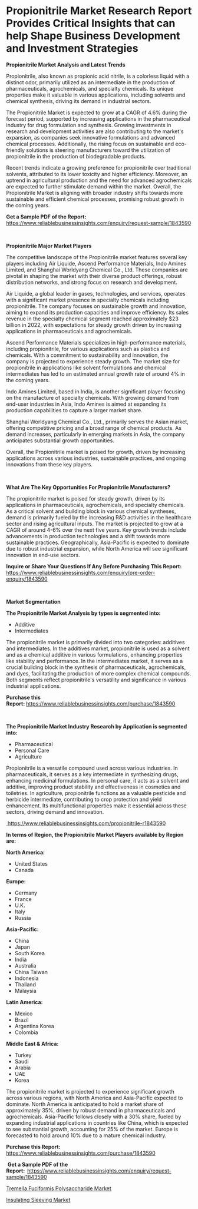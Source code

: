 <p><h1>Propionitrile Market Research Report Provides Critical Insights that can help Shape Business Development and Investment Strategies</h1></p><p><strong>Propionitrile Market Analysis and Latest Trends</strong></p>
<p><p>Propionitrile, also known as propionic acid nitrile, is a colorless liquid with a distinct odor, primarily utilized as an intermediate in the production of pharmaceuticals, agrochemicals, and specialty chemicals. Its unique properties make it valuable in various applications, including solvents and chemical synthesis, driving its demand in industrial sectors.</p><p>The Propionitrile Market is expected to grow at a CAGR of 4.6% during the forecast period, supported by increasing applications in the pharmaceutical industry for drug formulation and synthesis. Growing investments in research and development activities are also contributing to the market's expansion, as companies seek innovative formulations and advanced chemical processes. Additionally, the rising focus on sustainable and eco-friendly solutions is steering manufacturers toward the utilization of propionitrile in the production of biodegradable products.</p><p>Recent trends indicate a growing preference for propionitrile over traditional solvents, attributed to its lower toxicity and higher efficiency. Moreover, an uptrend in agricultural production and the need for advanced agrochemicals are expected to further stimulate demand within the market. Overall, the Propionitrile Market is aligning with broader industry shifts towards more sustainable and efficient chemical processes, promising robust growth in the coming years.</p></p>
<p><strong>Get a Sample PDF of the Report:&nbsp;</strong> <a href="https://www.reliablebusinessinsights.com/enquiry/request-sample/1843590?utm_campaign=96&utm_medium=2&utm_source=Github&utm_content=ia&utm_term=30012025&utm_id=propionitrile">https://www.reliablebusinessinsights.com/enquiry/request-sample/1843590</a></p>
<p>&nbsp;</p>
<p><strong>Propionitrile Major Market Players</strong></p>
<p><p>The competitive landscape of the Propionitrile market features several key players including Air Liquide, Ascend Performance Materials, Indo Amines Limited, and Shanghai Worldyang Chemical Co., Ltd. These companies are pivotal in shaping the market with their diverse product offerings, robust distribution networks, and strong focus on research and development.</p><p>Air Liquide, a global leader in gases, technologies, and services, operates with a significant market presence in specialty chemicals including propionitrile. The company focuses on sustainable growth and innovation, aiming to expand its production capacities and improve efficiency. Its sales revenue in the specialty chemical segment reached approximately $23 billion in 2022, with expectations for steady growth driven by increasing applications in pharmaceuticals and agrochemicals.</p><p>Ascend Performance Materials specializes in high-performance materials, including propionitrile, for various applications such as plastics and chemicals. With a commitment to sustainability and innovation, the company is projected to experience steady growth. The market size for propionitrile in applications like solvent formulations and chemical intermediates has led to an estimated annual growth rate of around 4% in the coming years.</p><p>Indo Amines Limited, based in India, is another significant player focusing on the manufacture of specialty chemicals. With growing demand from end-user industries in Asia, Indo Amines is aimed at expanding its production capabilities to capture a larger market share. </p><p>Shanghai Worldyang Chemical Co., Ltd., primarily serves the Asian market, offering competitive pricing and a broad range of chemical products. As demand increases, particularly in emerging markets in Asia, the company anticipates substantial growth opportunities.</p><p>Overall, the Propionitrile market is poised for growth, driven by increasing applications across various industries, sustainable practices, and ongoing innovations from these key players.</p></p>
<p>&nbsp;</p>
<p><strong>What Are The Key Opportunities For Propionitrile Manufacturers?</strong></p>
<p><p>The propionitrile market is poised for steady growth, driven by its applications in pharmaceuticals, agrochemicals, and specialty chemicals. As a critical solvent and building block in various chemical syntheses, demand is primarily fueled by the increasing R&D activities in the healthcare sector and rising agricultural inputs. The market is projected to grow at a CAGR of around 4-6% over the next five years. Key growth trends include advancements in production technologies and a shift towards more sustainable practices. Geographically, Asia-Pacific is expected to dominate due to robust industrial expansion, while North America will see significant innovation in end-use sectors.</p></p>
<p><strong>Inquire or Share Your Questions If Any Before Purchasing This Report:</strong> <a href="https://www.reliablebusinessinsights.com/enquiry/pre-order-enquiry/1843590?utm_campaign=96&utm_medium=2&utm_source=Github&utm_content=ia&utm_term=30012025&utm_id=propionitrile">https://www.reliablebusinessinsights.com/enquiry/pre-order-enquiry/1843590</a></p>
<p>&nbsp;</p>
<p><strong>Market Segmentation</strong></p>
<p><strong>The Propionitrile Market Analysis by types is segmented into:</strong></p>
<p><ul><li>Additive</li><li>Intermediates</li></ul></p>
<p><p>The propionitrile market is primarily divided into two categories: additives and intermediates. In the additives market, propionitrile is used as a solvent and as a chemical additive in various formulations, enhancing properties like stability and performance. In the intermediates market, it serves as a crucial building block in the synthesis of pharmaceuticals, agrochemicals, and dyes, facilitating the production of more complex chemical compounds. Both segments reflect propionitrile's versatility and significance in various industrial applications.</p></p>
<p><strong>Purchase this Report:&nbsp;</strong><a href="https://www.reliablebusinessinsights.com/purchase/1843590?utm_campaign=96&utm_medium=2&utm_source=Github&utm_content=ia&utm_term=30012025&utm_id=propionitrile">https://www.reliablebusinessinsights.com/purchase/1843590</a></p>
<p>&nbsp;</p>
<p><strong>The Propionitrile Market Industry Research by Application is segmented into:</strong></p>
<p><ul><li>Pharmaceutical</li><li>Personal Care</li><li>Agriculture</li></ul></p>
<p><p>Propionitrile is a versatile compound used across various industries. In pharmaceuticals, it serves as a key intermediate in synthesizing drugs, enhancing medicinal formulations. In personal care, it acts as a solvent and additive, improving product stability and effectiveness in cosmetics and toiletries. In agriculture, propionitrile functions as a valuable pesticide and herbicide intermediate, contributing to crop protection and yield enhancement. Its multifunctional properties make it essential across these sectors, driving demand and innovation.</p></p>
<p><a href="https://www.reliablebusinessinsights.com/propionitrile-r1843590?utm_campaign=96&utm_medium=2&utm_source=Github&utm_content=ia&utm_term=30012025&utm_id=propionitrile">&nbsp;https://www.reliablebusinessinsights.com/propionitrile-r1843590</a></p>
<p><strong>In terms of Region, the Propionitrile Market Players available by Region are:</strong></p>
<p>
    <p> <strong> North America: </strong>
        <ul>
            <li>United States</li>
            <li>Canada</li>
        </ul>
        </p> 
    <p> <strong> Europe: </strong>
        <ul>
            <li>Germany</li>
            <li>France</li>
            <li>U.K.</li>
            <li>Italy</li>
            <li>Russia</li>
        </ul>
        </p> 
    <p> <strong> Asia-Pacific: </strong>
        <ul>
            <li>China</li>
            <li>Japan</li>
            <li>South Korea</li>
            <li>India</li>
            <li>Australia</li>
            <li>China Taiwan</li>
            <li>Indonesia</li>
            <li>Thailand</li>
            <li>Malaysia</li>
        </ul>
        </p> 
    <p> <strong> Latin America: </strong>
        <ul>
            <li>Mexico</li>
            <li>Brazil</li>
            <li>Argentina Korea</li>
            <li>Colombia</li>
        </ul>
        </p> 
    <p> <strong> Middle East & Africa: </strong>
        <ul>
            <li>Turkey</li>
            <li>Saudi</li>
            <li>Arabia</li>
            <li>UAE</li>
            <li>Korea</li>
        </ul>
    </p>
    </p>
<p><p>The propionitrile market is projected to experience significant growth across various regions, with North America and Asia-Pacific expected to dominate. North America is anticipated to hold a market share of approximately 35%, driven by robust demand in pharmaceuticals and agrochemicals. Asia-Pacific follows closely with a 30% share, fueled by expanding industrial applications in countries like China, which is expected to see substantial growth, accounting for 25% of the market. Europe is forecasted to hold around 10% due to a mature chemical industry.</p></p>
<p><strong>Purchase this Report: </strong><a href="https://www.reliablebusinessinsights.com/purchase/1843590?utm_campaign=96&utm_medium=2&utm_source=Github&utm_content=ia&utm_term=30012025&utm_id=propionitrile">https://www.reliablebusinessinsights.com/purchase/1843590</a></p>
<p>&nbsp;<strong>Get a Sample PDF of the Report:&nbsp;&nbsp;</strong><a href="https://www.reliablebusinessinsights.com/enquiry/request-sample/1843590?utm_campaign=96&utm_medium=2&utm_source=Github&utm_content=ia&utm_term=30012025&utm_id=propionitrile">https://www.reliablebusinessinsights.com/enquiry/request-sample/1843590</a></p>
<p><strong></strong></p>
<p><p><a href="https://github.com/ngozudapshi/Market-Research-Report-List-1/blob/main/tremella-fuciformis-polysaccharide-market.md?utm_campaign=96&utm_medium=2&utm_source=Github&utm_content=ia&utm_term=30012025&utm_id=propionitrile">Tremella Fuciformis Polysaccharide Market</a></p><p><a href="https://github.com/scaseiargas/Market-Research-Report-List-1/blob/main/insulating-sleeving-market.md?utm_campaign=96&utm_medium=2&utm_source=Github&utm_content=ia&utm_term=30012025&utm_id=propionitrile">Insulating Sleeving Market</a></p></p>